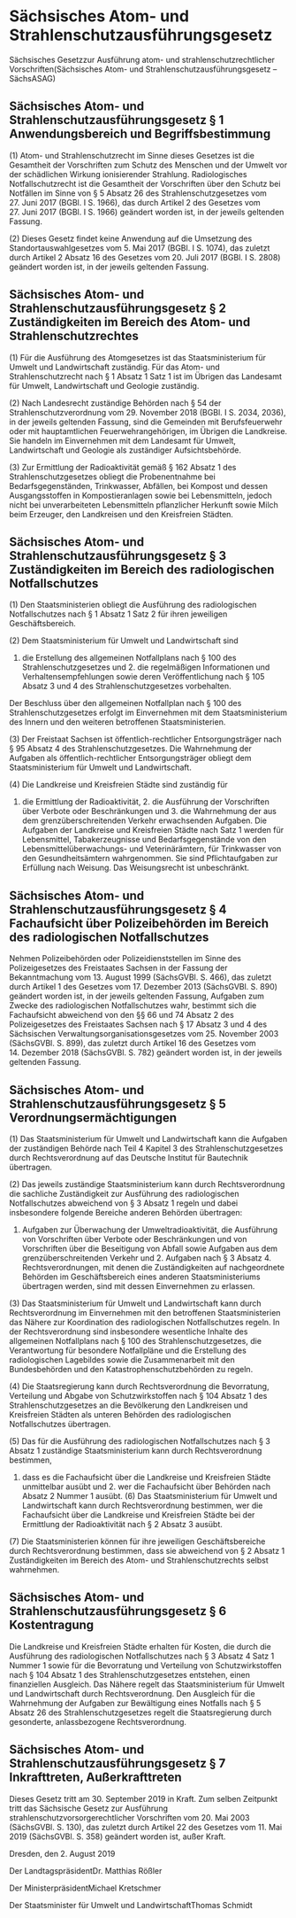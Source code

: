 # Sächsisches Atom- und Strahlenschutzausführungsgesetz

Sächsisches Gesetzzur Ausführung atom- und strahlenschutzrechtlicher Vorschriften(Sächsisches Atom- und Strahlenschutzausführungsgesetz –SächsASAG)

## Sächsisches Atom- und Strahlenschutzausführungsgesetz § 1 Anwendungsbereich und Begriffsbestimmung

(1) Atom- und Strahlenschutzrecht im Sinne dieses Gesetzes ist die Gesamtheit der Vorschriften zum Schutz des Menschen und der Umwelt vor der schädlichen Wirkung ionisierender Strahlung. Radiologisches Notfallschutzrecht ist die Gesamtheit der Vorschriften über den Schutz bei Notfällen im Sinne von § 5 Absatz 26 des Strahlenschutzgesetzes vom 27. Juni 2017 (BGBl. I S. 1966), das durch Artikel 2 des Gesetzes vom 27. Juni 2017 (BGBl. I S. 1966) geändert worden ist, in der jeweils geltenden Fassung.

(2) Dieses Gesetz findet keine Anwendung auf die Umsetzung des Standortauswahlgesetzes vom 5. Mai 2017 (BGBl. I S. 1074), das zuletzt durch Artikel 2 Absatz 16 des Gesetzes vom 20. Juli 2017 (BGBl. I S. 2808) geändert worden ist, in der jeweils geltenden Fassung.


## Sächsisches Atom- und Strahlenschutzausführungsgesetz § 2 Zuständigkeiten im Bereich des Atom- und Strahlenschutzrechtes

(1) Für die Ausführung des Atomgesetzes ist das Staatsministerium für Umwelt und Landwirtschaft zuständig. Für das Atom- und Strahlenschutzrecht nach § 1 Absatz 1 Satz 1 ist im Übrigen das Landesamt für Umwelt, Landwirtschaft und Geologie zuständig.

(2) Nach Landesrecht zuständige Behörden nach § 54 der Strahlenschutzverordnung vom 29. November 2018 (BGBl. I S. 2034, 2036), in der jeweils geltenden Fassung, sind die Gemeinden mit Berufsfeuerwehr oder mit hauptamtlichen Feuerwehrangehörigen, im Übrigen die Landkreise. Sie handeln im Einvernehmen mit dem Landesamt für Umwelt, Landwirtschaft und Geologie als zuständiger Aufsichtsbehörde.

(3) Zur Ermittlung der Radioaktivität gemäß § 162 Absatz 1 des Strahlenschutzgesetzes obliegt die Probenentnahme bei Bedarfsgegenständen, Trinkwasser, Abfällen, bei Kompost und dessen Ausgangsstoffen in Kompostieranlagen sowie bei Lebensmitteln, jedoch nicht bei unverarbeiteten Lebensmitteln pflanzlicher Herkunft sowie Milch beim Erzeuger, den Landkreisen und den Kreisfreien Städten.


## Sächsisches Atom- und Strahlenschutzausführungsgesetz § 3 Zuständigkeiten im Bereich des radiologischen Notfallschutzes

(1) Den Staatsministerien obliegt die Ausführung des radiologischen Notfallschutzes nach § 1 Absatz 1 Satz 2 für ihren jeweiligen Geschäftsbereich.

(2) Dem Staatsministerium für Umwelt und Landwirtschaft sind

1. die Erstellung des allgemeinen Notfallplans nach § 100 des Strahlenschutzgesetzes und 2. die regelmäßigen Informationen und Verhaltensempfehlungen sowie deren Veröffentlichung nach § 105 Absatz 3 und 4 des Strahlenschutzgesetzes vorbehalten.

Der Beschluss über den allgemeinen Notfallplan nach § 100 des Strahlenschutzgesetzes erfolgt im Einvernehmen mit dem Staatsministerium des Innern und den weiteren betroffenen Staatsministerien.

(3) Der Freistaat Sachsen ist öffentlich-rechtlicher Entsorgungsträger nach § 95 Absatz 4 des Strahlenschutzgesetzes. Die Wahrnehmung der Aufgaben als öffentlich-rechtlicher Entsorgungsträger obliegt dem Staatsministerium für Umwelt und Landwirtschaft.

(4) Die Landkreise und Kreisfreien Städte sind zuständig für

1. die Ermittlung der Radioaktivität, 2. die Ausführung der Vorschriften über Verbote oder Beschränkungen und 3. die Wahrnehmung der aus dem grenzüberschreitenden Verkehr erwachsenden Aufgaben. Die Aufgaben der Landkreise und Kreisfreien Städte nach Satz 1 werden für Lebensmittel, Tabakerzeugnisse und Bedarfsgegenstände von den Lebensmittelüberwachungs- und Veterinärämtern, für Trinkwasser von den Gesundheitsämtern wahrgenommen. Sie sind Pflichtaufgaben zur Erfüllung nach Weisung. Das Weisungsrecht ist unbeschränkt.


## Sächsisches Atom- und Strahlenschutzausführungsgesetz § 4 Fachaufsicht über Polizeibehörden im Bereich des radiologischen Notfallschutzes

Nehmen Polizeibehörden oder Polizeidienststellen im Sinne des Polizeigesetzes des Freistaates Sachsen in der Fassung der Bekanntmachung vom 13. August 1999 (SächsGVBl. S. 466), das zuletzt durch Artikel 1 des Gesetzes vom 17. Dezember 2013 (SächsGVBl. S. 890) geändert worden ist, in der jeweils geltenden Fassung, Aufgaben zum Zwecke des radiologischen Notfallschutzes wahr, bestimmt sich die Fachaufsicht abweichend von den §§ 66 und 74 Absatz 2 des Polizeigesetzes des Freistaates Sachsen nach § 17 Absatz 3 und 4 des Sächsischen Verwaltungsorganisationsgesetzes vom 25. November 2003 (SächsGVBl. S. 899), das zuletzt durch Artikel 16 des Gesetzes vom 14. Dezember 2018 (SächsGVBl. S. 782) geändert worden ist, in der jeweils geltenden Fassung.


## Sächsisches Atom- und Strahlenschutzausführungsgesetz § 5 Verordnungsermächtigungen

(1) Das Staatsministerium für Umwelt und Landwirtschaft kann die Aufgaben der zuständigen Behörde nach Teil 4 Kapitel 3 des Strahlenschutzgesetzes durch Rechtsverordnung auf das Deutsche Institut für Bautechnik übertragen.

(2) Das jeweils zuständige Staatsministerium kann durch Rechtsverordnung die sachliche Zuständigkeit zur Ausführung des radiologischen Notfallschutzes abweichend von § 3 Absatz 1 regeln und dabei insbesondere folgende Bereiche anderen Behörden übertragen:

1. Aufgaben zur Überwachung der Umweltradioaktivität, die Ausführung von Vorschriften über Verbote oder Beschränkungen und von Vorschriften über die Beseitigung von Abfall sowie Aufgaben aus dem grenzüberschreitenden Verkehr und 2. Aufgaben nach § 3 Absatz 4. Rechtsverordnungen, mit denen die Zuständigkeiten auf nachgeordnete Behörden im Geschäftsbereich eines anderen Staatsministeriums übertragen werden, sind mit dessen Einvernehmen zu erlassen.

(3) Das Staatsministerium für Umwelt und Landwirtschaft kann durch Rechtsverordnung im Einvernehmen mit den betroffenen Staatsministerien das Nähere zur Koordination des radiologischen Notfallschutzes regeln. In der Rechtsverordnung sind insbesondere wesentliche Inhalte des allgemeinen Notfallplans nach § 100 des Strahlenschutzgesetzes, die Verantwortung für besondere Notfallpläne und die Erstellung des radiologischen Lagebildes sowie die Zusammenarbeit mit den Bundesbehörden und den Katastrophenschutzbehörden zu regeln.

(4) Die Staatsregierung kann durch Rechtsverordnung die Bevorratung, Verteilung und Abgabe von Schutzwirkstoffen nach § 104 Absatz 1 des Strahlenschutzgesetzes an die Bevölkerung den Landkreisen und Kreisfreien Städten als unteren Behörden des radiologischen Notfallschutzes übertragen.

(5) Das für die Ausführung des radiologischen Notfallschutzes nach § 3 Absatz 1 zuständige Staatsministerium kann durch Rechtsverordnung bestimmen,

1. dass es die Fachaufsicht über die Landkreise und Kreisfreien Städte unmittelbar ausübt und 2. wer die Fachaufsicht über Behörden nach Absatz 2 Nummer 1 ausübt. (6) Das Staatsministerium für Umwelt und Landwirtschaft kann durch Rechtsverordnung bestimmen, wer die Fachaufsicht über die Landkreise und Kreisfreien Städte bei der Ermittlung der Radioaktivität nach § 2 Absatz 3 ausübt.

(7) Die Staatsministerien können für ihre jeweiligen Geschäftsbereiche durch Rechtsverordnung bestimmen, dass sie abweichend von § 2 Absatz 1 Zuständigkeiten im Bereich des Atom- und Strahlenschutzrechts selbst wahrnehmen.


## Sächsisches Atom- und Strahlenschutzausführungsgesetz § 6 Kostentragung

Die Landkreise und Kreisfreien Städte erhalten für Kosten, die durch die Ausführung des radiologischen Notfallschutzes nach § 3 Absatz 4 Satz 1 Nummer 1 sowie für die Bevorratung und Verteilung von Schutzwirkstoffen nach § 104 Absatz 1 des Strahlenschutzgesetzes entstehen, einen finanziellen Ausgleich. Das Nähere regelt das Staatsministerium für Umwelt und Landwirtschaft durch Rechtsverordnung. Den Ausgleich für die Wahrnehmung der Aufgaben zur Bewältigung eines Notfalls nach § 5 Absatz 26 des Strahlenschutzgesetzes regelt die Staatsregierung durch gesonderte, anlassbezogene Rechtsverordnung.


## Sächsisches Atom- und Strahlenschutzausführungsgesetz § 7 Inkrafttreten, Außerkrafttreten

Dieses Gesetz tritt am 30. September 2019 in Kraft. Zum selben Zeitpunkt tritt das Sächsische Gesetz zur Ausführung strahlenschutzvorsorgerechtlicher Vorschriften vom 20. Mai 2003 (SächsGVBl. S. 130), das zuletzt durch Artikel 22 des Gesetzes vom 11. Mai 2019 (SächsGVBl. S. 358) geändert worden ist, außer Kraft.

Dresden, den 2. August 2019

Der LandtagspräsidentDr. Matthias Rößler

Der MinisterpräsidentMichael Kretschmer

Der Staatsminister für Umwelt und LandwirtschaftThomas Schmidt

